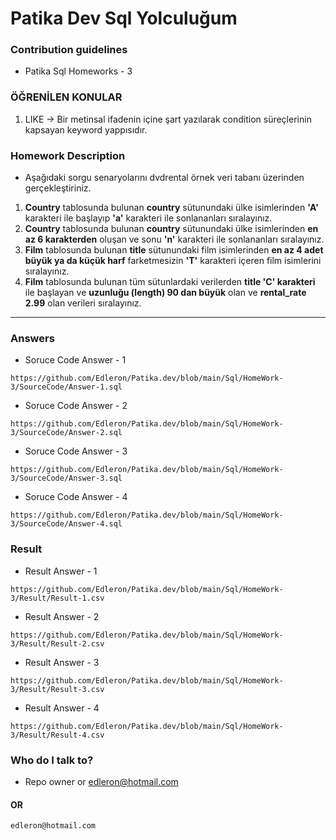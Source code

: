 # Patika Dev Sql Yolculuğum

### Contribution guidelines

* Patika Sql Homeworks - 3

### ÖĞRENİLEN KONULAR
1. LIKE -> Bir metinsal ifadenin içine şart yazılarak condition süreçlerinin kapsayan keyword yappısıdır.

### Homework Description

* Aşağıdaki sorgu senaryolarını dvdrental örnek veri tabanı üzerinden gerçekleştiriniz.

1. **Country** tablosunda bulunan **country** sütunundaki ülke isimlerinden **'A'** karakteri ile başlayıp **'a'** karakteri ile sonlananları sıralayınız.
2. **Country** tablosunda bulunan **country** sütunundaki ülke isimlerinden **en az 6 karakterden** oluşan ve sonu **'n'** karakteri ile sonlananları sıralayınız.
3. **Film**  tablosunda bulunan **title** sütunundaki film isimlerinden **en az 4 adet büyük ya da küçük harf** farketmesizin **'T'** karakteri içeren film isimlerini sıralayınız.
3. **Film**  tablosunda bulunan tüm sütunlardaki verilerden **title 'C' karakteri** ile başlayan ve **uzunluğu (length) 90 dan büyük** olan ve **rental_rate 2.99** olan verileri sıralayınız.
------

### Answers

* Soruce Code Answer - 1
```
https://github.com/Edleron/Patika.dev/blob/main/Sql/HomeWork-3/SourceCode/Answer-1.sql
```

* Soruce Code Answer - 2
```
https://github.com/Edleron/Patika.dev/blob/main/Sql/HomeWork-3/SourceCode/Answer-2.sql
```

* Soruce Code Answer - 3
```
https://github.com/Edleron/Patika.dev/blob/main/Sql/HomeWork-3/SourceCode/Answer-3.sql
```

* Soruce Code Answer - 4
```
https://github.com/Edleron/Patika.dev/blob/main/Sql/HomeWork-3/SourceCode/Answer-4.sql
```


### Result

* Result Answer - 1
```
https://github.com/Edleron/Patika.dev/blob/main/Sql/HomeWork-3/Result/Result-1.csv
```

* Result Answer - 2
```
https://github.com/Edleron/Patika.dev/blob/main/Sql/HomeWork-3/Result/Result-2.csv
```

* Result Answer - 3
```
https://github.com/Edleron/Patika.dev/blob/main/Sql/HomeWork-3/Result/Result-3.csv
```

* Result Answer - 4
```
https://github.com/Edleron/Patika.dev/blob/main/Sql/HomeWork-3/Result/Result-4.csv
```


### Who do I talk to?

* Repo owner or edleron@hotmail.com

#### OR 
``` 
edleron@hotmail.com 
```